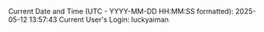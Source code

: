 Current Date and Time (UTC - YYYY-MM-DD HH:MM:SS formatted): 2025-05-12 13:57:43
Current User's Login: luckyaiman
